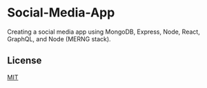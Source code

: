 # Social-Media-App

Creating a social media app using MongoDB, Express, Node, React, GraphQL, and Node (MERNG stack).




## License
[MIT](https://choosealicense.com/licenses/mit/)
